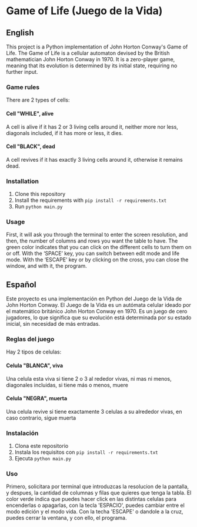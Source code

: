 # Game of Life (Juego de la Vida)

## English
This project is a Python implementation of John Horton Conway's Game of Life. The Game of Life is a cellular automaton devised by the British mathematician John Horton Conway in 1970. It is a zero-player game, meaning that its evolution is determined by its initial state, requiring no further input.

### Game rules
There are 2 types of cells:

#### Cell "WHILE", alive
A cell is alive if it has 2 or 3 living cells around it, neither more nor less, diagonals included, if it has more or less, it dies.

#### Cell "BLACK", dead
A cell revives if it has exactly 3 living cells around it, otherwise it remains dead.

### Installation
1. Clone this repository
2. Install the requirements with `pip install -r requirements.txt`
3. Run `python main.py`

### Usage
First, it will ask you through the terminal to enter the screen resolution, and then, the number of columns and rows you want the table to have.
The green color indicates that you can click on the different cells to turn them on or off.
With the ‘SPACE’ key, you can switch between edit mode and life mode. With the ‘ESCAPE’ key or by clicking on the cross, you can close the window, and with it, the program.

## Español
Este proyecto es una implementación en Python del Juego de la Vida de John Horton Conway. El Juego de la Vida es un autómata celular ideado por el matemático británico John Horton Conway en 1970. Es un juego de cero jugadores, lo que significa que su evolución está determinada por su estado inicial, sin necesidad de más entradas.

### Reglas del juego
Hay 2 tipos de celulas:

#### Celula "BLANCA", viva
Una celula esta viva si tiene 2 o 3 al rededor vivas, ni mas ni menos, diagonales incluidas, si tiene más o menos, muere

#### Celula "NEGRA", muerta
Una celula revive si tiene exactamente 3 celulas a su alrededor vivas, en caso contrario, sigue muerta

### Instalación
1. Clona este repositorio
2. Instala los requisitos con `pip install -r requirements.txt`
3. Ejecuta `python main.py`

### Uso
Primero, solicitara por terminal que introduzcas la resolucion de la pantalla, y despues, la cantidad de columnas y filas que quieres que tenga la tabla.
El color verde indica que puedes hacer click en las distintas celulas para encenderlas o apagarlas, con la tecla 'ESPACIO', puedes cambiar entre el modo edición y el modo vida.
Con la techa 'ESCAPE' o dandole a la cruz, puedes cerrar la ventana, y con ello, el programa.